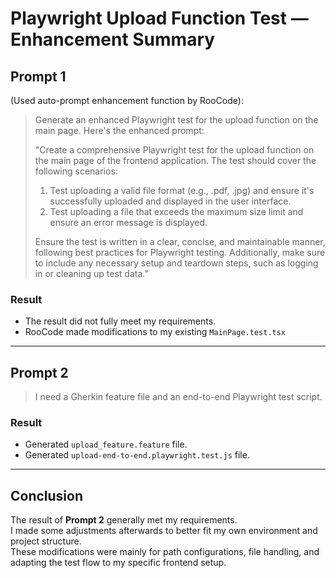 # Playwright Upload Function Test — Enhancement Summary

## Prompt 1  
(Used auto-prompt enhancement function by RooCode):

> Generate an enhanced Playwright test for the upload function on the main page. Here's the enhanced prompt:  
>  
> "Create a comprehensive Playwright test for the upload function on the main page of the frontend application. The test should cover the following scenarios:  
>  
> 1. Test uploading a valid file format (e.g., .pdf, .jpg) and ensure it's successfully uploaded and displayed in the user interface.  
> 2. Test uploading a file that exceeds the maximum size limit and ensure an error message is displayed.  
>  
> Ensure the test is written in a clear, concise, and maintainable manner, following best practices for Playwright testing. Additionally, make sure to include any necessary setup and teardown steps, such as logging in or cleaning up test data."

### Result  
- The result did not fully meet my requirements.  
- RooCode made modifications to my existing `MainPage.test.tsx`
---

## Prompt 2  
> I need a Gherkin feature file and an end-to-end Playwright test script.

### Result  
- Generated `upload_feature.feature` file.  
- Generated `upload-end-to-end.playwright.test.js` file.

---
## Conclusion  
The result of **Prompt 2** generally met my requirements.  
I made some adjustments afterwards to better fit my own environment and project structure.  
These modifications were mainly for path configurations, file handling, and adapting the test flow to my specific frontend setup.